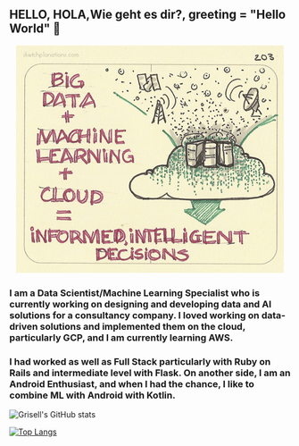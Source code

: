 ## HELLO, HOLA,Wie geht es dir?, greeting = "Hello World"  👋

<p align="center">
  <img src="https://github.com/grisreyesrios/grisreyesrios/blob/main/bigdata_ml_cloud.jpg">
</p>

### I am a Data Scientist/Machine Learning Specialist who is currently working on designing and developing data and AI solutions for a consultancy company. I loved working on data-driven solutions and implemented them on the cloud, particularly GCP, and I am currently learning AWS.
### I had worked as well as Full Stack particularly with Ruby on Rails and intermediate level with Flask. On another side, I am an Android Enthusiast, and when I had the chance, I like to combine ML with Android with Kotlin.

![Grisell's GitHub stats](https://github-readme-stats.vercel.app/api?username=grisreyesrios&show_icons=true)

[![Top Langs](https://github-readme-stats.vercel.app/api/top-langs/?username=grisreyesrios&langs_count=8)](https://github.com/grisreyesrios/github-readme-stats)





<!--
**grisreyesrios/grisreyesrios** is a ✨ _special_ ✨ repository because its `README.md` (this file) appears on your GitHub profile.

Here are some ideas to get you started:

- 🔭 I’m currently working on ...
- 🌱 I’m currently learning ...
- 👯 I’m looking to collaborate on ...
- 🤔 I’m looking for help with ...
- 💬 Ask me about ...
- 📫 How to reach me: ...
- 😄 Pronouns: ...
- ⚡ Fun fact: ...
-->
